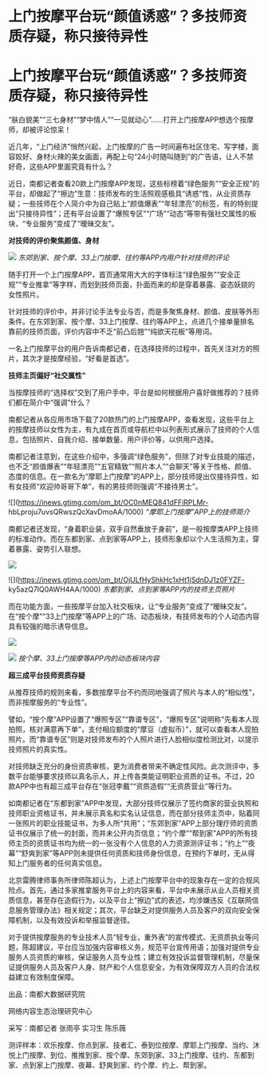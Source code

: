 # 上门按摩平台玩“颜值诱惑”？多技师资质存疑，称只接待异性

# 上门按摩平台玩“颜值诱惑”？多技师资质存疑，称只接待异性

“肤白貌美”“三七身材”“梦中情人”“一见就动心”……打开上门按摩APP想选个按摩师，却被评论惊呆！

近几年，“上门经济”悄然兴起，上门按摩的广告一时间遍布社区住宅、写字楼，面容姣好、身材火辣的美女画面，再配上句“24小时随叫随到”的广告语，让人不禁好奇，这些APP里面究竟有什么？

近日，南都记者查看20款上门按摩APP发现，这些标榜着“绿色服务”“安全正规”的平台，却做起了“擦边”生意：技师发布的生活照观感极具“诱惑”性，从业资质存疑；一些技师在个人简介中为自己贴上“颜值爆表”“年轻漂亮”的标签，有的特别提出“只接待异性”；还有平台设置了“爆照专区”“广场”“动态”等带有强社交属性的板块，“专业服务”变成了“暧昧交友”。

**对技师的评价聚焦颜值、身材**

![](https://inews.gtimg.com/om_bt/OWd1PVbbP0l3IheQt6Rv40rKxXVjHNioKqEXi2rvHk6JIAA/1000)
_东郊到家、按个摩、33上门按摩、往约等APP内用户针对技师的评论_

随手打开一个上门按摩APP，首页通常用大大的字体标注“绿色服务”“安全正规”“专业推拿”等字样，而划到技师页面，扑面而来的却是穿着暴露、姿态妖娆的女性照片。

针对技师的评价中，并非讨论手法专业与否，而是多聚焦身材、颜值、皮肤等外形条件。在东郊到家、按个摩、33上门按摩、往约等APP上，点进几个接单量排名靠前的技师页面，评价内容中不乏“前凸后翘”“纯欲天花板”等用词。

一名上门按摩平台的用户告诉南都记者，在选择技师的过程中，首先关注对方的照片，其次才是按摩经验，“好看是首选”。

**技师主页偏好“社交属性”**

当按摩技师的“选择权”交到了用户手中，平台是如何根据用户喜好做推荐的？技师们都在简介中“强调”什么？

南都记者从各应用市场下载了20款热门的上门按摩APP，查看发现，这些平台上的按摩技师以女性为主，有九成在首页或导航栏中以列表形式展示了技师的个人信息，包括照片、自我介绍、接单数量、用户评价等，以供用户选择。

南都记者注意到，在这些介绍中，多强调“绿色服务”，但除了对专业技能的描述，也不乏“颜值爆表”“年轻漂亮”“五官精致”“照片本人”“会聊天”等关于性格、颜值、态度的信息。在一款名为“摩耶上门按摩”的APP上，部分技师提出仅接待异性，如有女技师“欢迎帅哥哥下单”，有的男技师则强调“不接待男士”。

![](https://inews.gtimg.com/om_bt/OC0nMEQ841dFFiRPLMr-
hbLproju7uvsQRwszQcXavDmoAA/1000) _“摩耶上门按摩”APP上的技师简介_

南都记者还发现，“身着职业装，双手自然垂放于身前”，是一般按摩类APP上技师的标准动作。而在东都到家、点到家等APP上，技师形象却以个人生活照为主，穿着暴露、姿势引人联想。

![](https://inews.gtimg.com/om_bt/OQgMptXB8kMcGO7XZtp6NMcV2IrFYcdml1b-csbH5NAkcAA/1000)

![](https://inews.gtimg.com/om_bt/OjULfHyShkHc1xHt1jSdnDJ1z0FYZF-
ky5azQ7lQ0AWH4AA/1000) _东都到家、点到家等APP内的技师主页照片_

而在功能方面，一些按摩平台加入社交板块，让“专业服务”变成了“暧昧交友”。在“按个摩”“33上门按摩”等APP上的广场、动态板块，有技师发布的个人动态内容具有较强的暗示诱导信息。

![](https://inews.gtimg.com/om_bt/O06SiRNqLKDP6Gig56h0G4bp6_Ok9UwBZItEFT5hIrpYMAA/1000)

![](https://inews.gtimg.com/om_bt/O4P3nvGfwTJKHBcxlVPfIMh4f_5Tl9qUawuSbZRkPwQUkAA/1000)
_按个摩、33上门按摩等APP内的动态板块内容_

**超三成平台技师资质存疑**

从推荐技师的规则来看，多数按摩平台不约而同地强调了照片与本人的“相似性”，而非按摩服务的“专业性”。

譬如，“按个摩”APP设置了“爆照专区”“靠谱专区”，“爆照专区”说明称“先看本人现拍照，核对满意再下单”，支付相应额度的“摩豆（虚拟币）”，就可以查看本人现拍照片。而“靠谱专区”则是对技师发布的个人照片进行人脸相似度检测比对，以提示技师照片的真实性。

对技师缺乏充分的身份资质审核，更为消费者带来不确定性风险。此次测评中，多数平台能够要求技师以真名示人，并上传各类能证明职业资质的证书。不过，20款APP中也有超三成平台存在“张冠李戴”“资质造假”“无资质营业”等行为。

如南都记者在“东都到家”APP中发现，大部分技师仅展示了签约商家的营业执照和技师职业资格证书，并未展示真名和实名认证信息，而在部分技师主页中，贴着同一张照片的职业技能证书，为多人所“共用”；“东郊到家”APP上部分理疗师的资质证书仅展示了统一的封面，而并未公开内页信息；“约个摩”“帮到家”APP的所有技师主页的资质证书均为统一的一张没有个人信息的人力资源测评证书；“约上”“夜幕”“舒爽到家”等APP则未提供任何资质和技师身份信息，在预约下单时，无从得知上门服务者的任何真实信息。

北京雷腾律师事务所律师陈超认为，上述上门按摩平台中的现象存在一定的合规风险点。首先，通过多家推拿服务平台上的内容来看，平台中未展示从业人员相关资质信息，甚至存在造假行为，以及平台上“擦边”式的表述，均涉嫌违反《互联网信息服务管理办法》相关规定；其次，平台缺乏对提供服务人员及客户的双向安全保障机制，以及有效投诉和举报监督途径。

对于提供按摩服务的专业技术人员“轻专业，重外表”的宣传模式、无资质执业等问题，陈超建议，平台应当加强内容审核义务，规范平台宣传用语；加强对提供专业服务人员资质的审核，保证服务人员专业性；建立有效投诉监督管理机制，尽量保证提供服务人员及客户人身、财产和个人信息安全，为有效保障双方人员的合法权益建立有效制度保障。

出品：南都大数据研究院

网络内容生态治理研究中心

采写：南都记者 张雨亭 实习生 陈乐薇

测评样本：欢乐按摩、你点到家、技者汇、泰到位按摩、摩耶上门按摩、当约、沐悦上门按摩、到位、推推到家、按个摩、东郊到家、33上门按摩、往约、东都到家、点到家上门按摩、夜幕、舒爽到家、约个摩、约上、帮到家。

